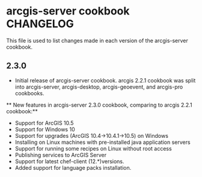 arcgis-server cookbook CHANGELOG
================================

This file is used to list changes made in each version of the arcgis-server cookbook.

2.3.0
-----
- Initial release of arcgis-server cookbook. arcgis 2.2.1 cookbook was split into arcgis-server, arcgis-desktop, arcgis-geoevent, and arcgis-pro cookbooks.

** New features in arcgis-server 2.3.0 cookbook, comparing to arcgis 2.2.1 cookbook:**

- Support for ArcGIS 10.5
- Support for Windows 10
- Support for upgrades (ArcGIS 10.4->10.4.1->10.5) on Windows
- Installing on Linux machines with pre-installed java application servers
- Support for running some recipes on Linux without root access
- Publishing services to ArcGIS Server
- Support for latest chef-client (12.*)versions.
- Added support for language packs installation.
